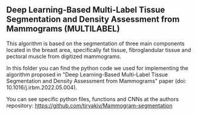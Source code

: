 ## Deep Learning-Based Multi-Label Tissue Segmentation and Density Assessment from Mammograms (MULTILABEL)

This algorithm is based on the segmentation of three main components located in the breast area, specifically fat tissue, fibroglandular tissue and pectoral muscle from digitized mammograms.

In this folder you can find the python code we used for implementing the algorithm proposed in "Deep Learning-Based Multi-Label Tissue Segmentation and Density Assessment from Mammograms" paper (doi: 10.1016/j.irbm.2022.05.004).

You can see specific python files, functions and CNNs at the authors repository:
https://github.com/tiryakiv/Mammogram-segmentation
